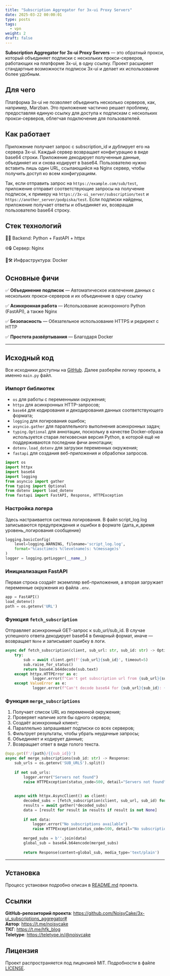 ```yaml
---
title: "Subscription Aggregator for 3x-ui Proxy Servers"
date: 2025-03-22 00:00:01
type: posts
tags:
  - vpn
weight: 2
draft: false
---
```


**Subscription Aggregator for 3x-ui Proxy Servers** — это обратный прокси, который объединяет подписки с нескольких прокси-серверов, работающих на платформе 3x-ui, в одну ссылку. Проект расширяет стандартные возможности подписок 3x-ui и делает их использование более удобным.

<!--more-->

## Для чего
Платформа 3x-ui не позволяет объединить несколько серверов, как, например, Marzban. Это приложение частично решает проблему, предоставляя единую ссылку для доступа к подпискам с нескольких прокси-серверов, облегчая подключение для пользователей.

## Как работает
Приложение получает запрос с subscription_id и дублирует его на сервера 3x-ui. Каждый сервер возвращает конфигурацию в виде base64 строки. Приложение декодирует полученные данные, объединяет их и снова кодирует в base64. Пользователю нужно вставить лишь один URL, ссылающийся на Nginx сервер, чтобы получить доступ ко всем конфигурациям.

Так, если отправить запрос на `https://example.com/sub/test`, приложение отправит соответствующие запросы на получение подписок, к примеру на `https://3x-ui_server/subscription/test` и `https://another_server/podpiska/test`. Если подписки найдены, приложение получает ответы и объединяет их, возвращая пользователю base64 строку.

## Стек технологий
🐍🚀 Backend: Python + FastAPI + httpx  

🌐🔒 Сервер: Nginx  

🐳🛠️ Инфраструктура: Docker

## Основные фичи
✅ **Объединение подписок** — Автоматическое извлечение данных с нескольких прокси-серверов и их объединение в одну ссылку

✅ **Асинхронная работа** — Использование асинхронного Python (FastAPI), а также Nginx

✅ **Безопасность** — Обязательное использование HTTPS и редирект с HTTP

✅ **Простота развёртывания** — Благодаря Docker

---
## Исходный код
Все исходники доступны на [GitHub](https://github.com/NoisyCake/3x-ui_subscriptions_aggregator#). Далее разберём логику проекта, а именно `main.py` файл.

### Импорт библиотек  
- `os` для работы с переменными окружения; 
- `httpx` для асинхронных HTTP-запросов;
- `base64` для кодирования и декодирования данных соответствующего формата;
- `logging` для логирования ошибок;
- `asyncio.gather` для параллельного выполнения асинхронных задач;
- `typing.Optional` для аннотации, поскольку в качестве Docker-образа используется старая легковесная версия Python, в которой ещё не поддерживаются последнии фичи аннотации;
- `dotenv.load_dotenv` для загрузки переменных окружения;
- `fastapi` для создания веб-приложения и обработки запросов.

```py
import os
import httpx
import base64
import logging
from asyncio import gather
from typing import Optional
from dotenv import load_dotenv
from fastapi import FastAPI, Response, HTTPException
```

### Настройка логера  
Здесь настраивается система логирования. В файл script_log.log записываются предупреждения и ошибки в формате {дата_и_время уровень_логирования сообщение}
```py
logging.basicConfig(
    level=logging.WARNING, filename='script_log.log',
    format='%(asctime)s %(levelname)s: %(message)s'
)
logger = logging.getLogger(__name__)
```

### Инициализация FastAPI  
Первая строка создаёт экземпляр веб-приложения, а вторая загружает переменные окружения из файла `.env`.
```py
app = FastAPI()
load_dotenv()
path = os.getenv('URL')
```

### Функция `fetch_subscription`
Отправляет асинхронный GET-запрос к sub_url/sub_id. В случае успешного ответа декодирует base64 в бинарный формат, иначе — возвращает `None` и записывает ошибку в логи.
```py
async def fetch_subscription(client, sub_url: str, sub_id: str) -> Optional[bytes]:
    try:
        sub = await client.get(f'{sub_url}{sub_id}', timeout=5)
        sub.raise_for_status()
        return base64.b64decode(sub.text)
    except httpx.HTTPError as e:
            logger.error(f"Can't get subscription url from {sub_url}{sub_id}: {str(e)}")
    except ValueError as e:
            logger.error(f"Can't decode base64 for {sub_url}{sub_id}: {str(e)}")
```

### Функция `merge_subscriptions`
1. Получает список URL из переменной окружения;
1. Проверяет наличие хотя бы одного сервера;
1. Создаёт асинхронный клиент;
1. Параллельно запрашивает подписки со всех серверов;
1. Фильтрует результаты, чтобы убрать неудачные запросы;
1. Объединяет и кодирует данные;
1. Возвращает ответ в виде голого текста.
```py
@app.get(f'/{path}/{{sub_id}}')
async def merge_subscriptions(sub_id: str) -> Response:
    sub_urls = os.getenv('SUB_URLS').split()
    
    if not sub_urls:
        logger.error("Servers not found")
        raise HTTPException(status_code=500, detail="Servers not found")
    
    
    async with httpx.AsyncClient() as client:
        decoded_subs = [fetch_subscription(client, sub_url, sub_id) for sub_url in sub_urls]
        results = await gather(*decoded_subs)
        data = [result for result in results if result is not None]
        
        if not data:
            logger.error("No subscriptions available")
            raise HTTPException(status_code=500, detail="No subscriptions available")    
        
        merged_subs = b''.join(data)
        global_sub = base64.b64encode(merged_subs)
        
        return Response(content=global_sub, media_type='text/plain')
```

---
## Установка
Процесс установки подробно описан в [README.md](https://github.com/NoisyCake/3x-ui_subscriptions_aggregator#) проекта.

## Ссылки
**GitHub-репозиторий проекта**: https://github.com/NoisyCake/3x-ui_subscriptions_aggregator#  
**Автор**: https://t.me/noisycake  
**ТКГ**: https://t.me/hfk_blog  
**Teletype**: https://teletype.in/@noisycake

## Лицензия
Проект распространяется под лицензией MIT. Подробности в файле [LICENSE](https://github.com/NoisyCake/3x-ui_subscriptions_aggregator/blob/main/LICENSE).